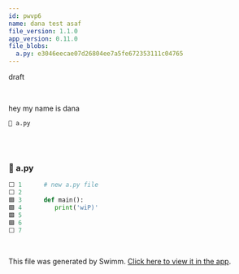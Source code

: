 ```yaml
---
id: pwvp6
name: dana test asaf
file_version: 1.1.0
app_version: 0.11.0
file_blobs:
  a.py: e3046eecae07d26804ee7a5fe672353111c04765
---
```


draft

<br/>

hey my name is dana

`📄 a.py`

<!-- empty line --><br/>

<!-- empty line --><br/>
<!-- NOTE-swimm-snippet: the lines below link your snippet to Swimm -->
### 📄 a.py
```python
⬜ 1      # new a.py file
⬜ 2      
🟩 3      def main():
🟩 4         print('wiP)'
🟩 5       
🟩 6      
⬜ 7      
```

<br/>

This file was generated by Swimm. [Click here to view it in the app](https://swimm-web-app.web.app/repos/Z2l0aHViJTNBJTNBdGVzdC1naXRodWItYXBwJTNBJTNBc3dpbW1pbw==/docs/pwvp6).
